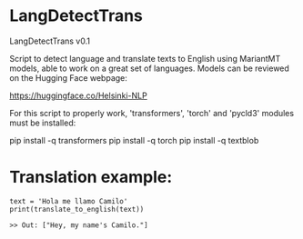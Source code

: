 # LangDetectTrans

LangDetectTrans v0.1

Script to detect language and translate texts to English using MariantMT models, able to
work on a great set of languages. Models can be reviewed on the Hugging Face webpage:

https://huggingface.co/Helsinki-NLP

For this script to properly work, 'transformers', 'torch' and 'pycld3' modules must be installed:

pip install -q transformers
pip install -q torch
pip install -q textblob

# Translation example:

```
text = 'Hola me llamo Camilo'
print(translate_to_english(text))

>> Out: ["Hey, my name's Camilo."]
```